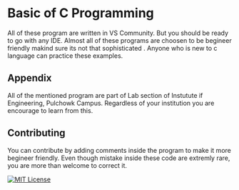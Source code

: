 # Basic of C Programming

All of these program are written in VS Community. But you should be ready to go with any IDE. Almost all of these programs are choosen to be begineer friendly makind sure its not that sophisticated . Anyone who is new to c language can practice these examples.


## Appendix

All of the mentioned program are part of Lab section of Instutute if Engineering, Pulchowk Campus. Regardless of your institution you are encourage to learn from this.


## Contributing

You can contribute by adding comments inside the program to make it more begineer friendly. Even though mistake inside these code are extremly rare, you are more than welcome to correct it.

[![MIT License](https://img.shields.io/badge/License-MIT-green.svg)](https://choosealicense.com/licenses/mit/)
